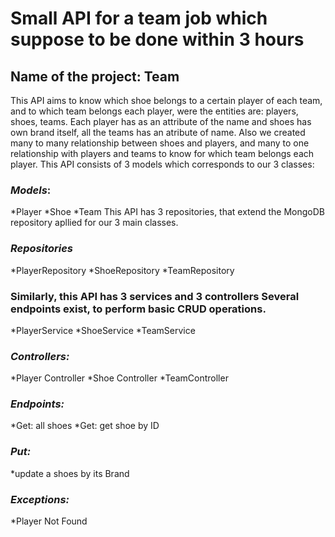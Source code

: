 # Small API for a team job which suppose to be done within 3 hours
## Name of the project: Team

This API aims to know which shoe belongs to a certain player of each team, and to which team belongs each player, were the entities are: players, shoes, teams.
Each player has as an attribute of the name and shoes has own brand itself, all the teams has an atribute of name.
Also we created many to many relationship between shoes and players, and many to one relationship with players and teams to know for which team belongs each player.
This API consists of 3 models which corresponds to our 3 classes:

### *Models*:
*Player
*Shoe
*Team
This API has 3 repositories, that extend the MongoDB repository apllied for our 3 main classes.

### *Repositories*
*PlayerRepository
*ShoeRepository
*TeamRepository

### Similarly, this API has 3 services and 3 controllers Several endpoints exist, to perform basic CRUD operations.
*PlayerService
*ShoeService
*TeamService

### *Controllers:*
*Player Controller 
*Shoe Controller
*TeamController

### *Endpoints:*
*Get: all shoes
*Get: get shoe by ID

### *Put:*
*update a shoes by its Brand

### *Exceptions:*
*Player Not Found
